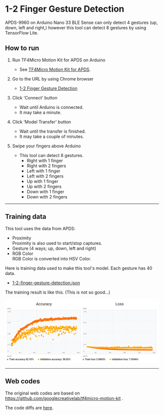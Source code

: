 # 1-2 Finger Gesture Detection

APDS-9960 on Arduino Nano 33 BLE Sense can only detect 4 gestures (up, down, left and right,) however this tool can detect 8 gestures by using TensorFlow Lite.

##  How to run

1. Run TF4Micro Motion Kit for APDS on Arduino
    - See [TF4Micro Motion Kit for APDS](https://github.com/kuromusha/tf4micro-motion-kit-apds).

1. Go to the URL by using Chrome browser
    - [1-2 Finger Gesture Detection](https://xetter.com/1-2-finger-gesture-detection/)

1. Click 'Connect' button
    - Wait until Arduino is connected.
    - It may take a minute.

1. Click 'Model Transfer' button
    - Wait until the transfer is finished.
    - It may take a couple of minutes.

1. Swipe your fingers above Arduino
    - This tool can detect 8 gestures.
        - Right with 1 finger
        - Right with 2 fingers
        - Left with 1 finger
        - Left with 2 fingers
        - Up with 1 finger
        - Up with 2 fingers
        - Down with 1 finger
        - Down with 2 fingers

---

## Training data

This tool uses the data from APDS:

- Proximity  
Proximity is also used to start/stop captures.
- Gesture (4 ways; up, down, left and right)
- RGB Color  
RGB Color is converted into HSV Color.

Here is training data used to make this tool's model. Each gesture has 40 data.

- [1-2-finger-gesture-detection.json](web/static/1-2-finger-gesture-detection.json)

The training result is like this. (This is not so good...)

![Training result](readme_images/training_result.png)

---

## Web codes

The original web codes are based on https://github.com/googlecreativelab/tf4micro-motion-kit .

The code diffs are [here](https://github.com/kuromusha/1-2-finger-gesture-detection/compare/847d44f60f852e483cc2abbf321d673af75a105c..master).

